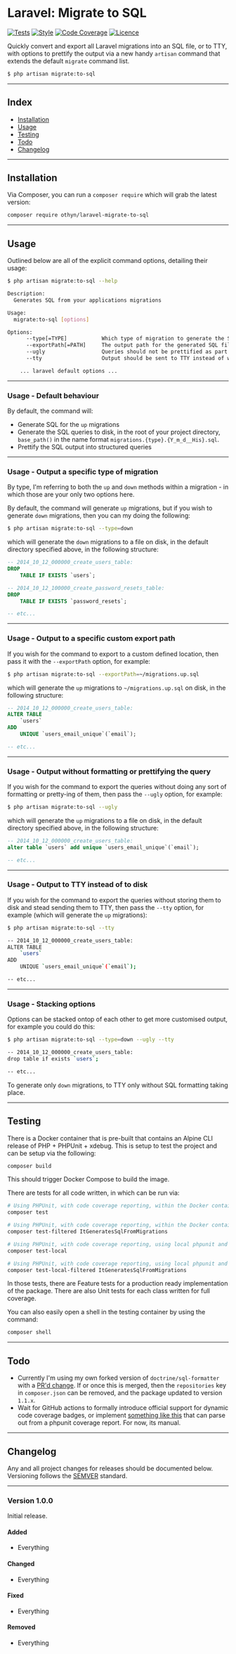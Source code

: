 # Laravel: Migrate to SQL

[![Tests](https://github.com/othyn/laravel-migrate-to-sql/actions/workflows/tests.yml/badge.svg)](https://github.com/othyn/laravel-migrate-to-sql/actions/workflows/tests.yml)
[![Style](https://github.com/othyn/laravel-migrate-to-sql/actions/workflows/style.yml/badge.svg)](https://github.com/othyn/laravel-migrate-to-sql/actions/workflows/style.yml)
[![Code Coverage](https://img.shields.io/badge/code%20coverage-100%25-success)](https://img.shields.io/badge/code%20coverage-100%25-success)
[![Licence](https://img.shields.io/github/license/othyn/laravel-migrate-to-sql)](https://img.shields.io/github/license/othyn/laravel-migrate-to-sql)

Quickly convert and export all Laravel migrations into an SQL file, or to TTY, with options to prettify the output via a new handy `artisan` command that extends the default `migrate` command list.

```sh
$ php artisan migrate:to-sql
```

---

## Index

-   [Installation](#installation)
-   [Usage](#usage)
-   [Testing](#testing)
-   [Todo](#todo)
-   [Changelog](#changelog)

---

## Installation

Via Composer, you can run a `composer require` which will grab the latest version:

```sh
composer require othyn/laravel-migrate-to-sql
```

---

## Usage

Outlined below are all of the explicit command options, detailing their usage:

```sh
$ php artisan migrate:to-sql --help

Description:
  Generates SQL from your applications migrations

Usage:
  migrate:to-sql [options]

Options:
      --type[=TYPE]           Which type of migration to generate the SQL for; up or down [default: "up"]
      --exportPath[=PATH]     The output path for the generated SQL file, defaults to base_path() of the application
      --ugly                  Queries should not be prettified as part of the output process
      --tty                   Output should be sent to TTY instead of written to disk, use `--no-ansi` to disable output formatting

    ... laravel default options ...
```

---

### Usage - Default behaviour

By default, the command will:

-   Generate SQL for the `up` migrations
-   Generate the SQL queries to disk, in the root of your project directory, `base_path()` in the name format `migrations.{type}.{Y_m_d__His}.sql`.
-   Prettify the SQL output into structured queries

---

### Usage - Output a specific type of migration

By type, I'm referring to both the `up` and `down` methods within a migration - in which those are your only two options here.

By default, the command will generate `up` migrations, but if you wish to generate `down` migrations, then you can my doing the following:

```sh
$ php artisan migrate:to-sql --type=down
```

which will generate the `down` migrations to a file on disk, in the default directory specified above, in the following structure:

```sql
-- 2014_10_12_000000_create_users_table:
DROP
    TABLE IF EXISTS `users`;

-- 2014_10_12_100000_create_password_resets_table:
DROP
    TABLE IF EXISTS `password_resets`;

-- etc...
```

---

### Usage - Output to a specific custom export path

If you wish for the command to export to a custom defined location, then pass it with the `--exportPath` option, for example:

```sh
$ php artisan migrate:to-sql --exportPath=~/migrations.up.sql
```

which will generate the `up` migrations to `~/migrations.up.sql` on disk, in the following structure:

```sql
-- 2014_10_12_000000_create_users_table:
ALTER TABLE
    `users`
ADD
    UNIQUE `users_email_unique`(`email`);

-- etc...
```

---

### Usage - Output without formatting or prettifying the query

If you wish for the command to export the queries without doing any sort of formatting or pretty-ing of them, then pass the `--ugly` option, for example:

```sh
$ php artisan migrate:to-sql --ugly
```

which will generate the `up` migrations to a file on disk, in the default directory specified above, in the following structure:

```sql
-- 2014_10_12_000000_create_users_table:
alter table `users` add unique `users_email_unique`(`email`);

-- etc...
```

---

### Usage - Output to TTY instead of to disk

If you wish for the command to export the queries without storing them to disk and stead sending them to TTY, then pass the `--tty` option, for example (which will generate the `up` migrations):

```sh
$ php artisan migrate:to-sql --tty

-- 2014_10_12_000000_create_users_table:
ALTER TABLE
    `users`
ADD
    UNIQUE `users_email_unique`(`email`);

-- etc...
```

---

### Usage - Stacking options

Options can be stacked ontop of each other to get more customised output, for example you could do this:

```sh
$ php artisan migrate:to-sql --type=down --ugly --tty

-- 2014_10_12_000000_create_users_table:
drop table if exists `users`;

-- etc...
```

To generate only `down` migrations, to TTY only without SQL formatting taking place.

---

## Testing

There is a Docker container that is pre-built that contains an Alpine CLI release of PHP + PHPUnit + xdebug. This is setup to test the project and can be setup via the following:

```sh
composer build
```

This should trigger Docker Compose to build the image.

There are tests for all code written, in which can be run via:

```sh
# Using PHPUnit, with code coverage reporting, within the Docker container
composer test

# Using PHPUnit, with code coverage reporting, within the Docker container, specifying a direct test
composer test-filtered ItGeneratesSqlFromMigrations

# Using PHPUnit, with code coverage reporting, using local phpunit and xdebug
composer test-local

# Using PHPUnit, with code coverage reporting, using local phpunit and xdebug, specifying a direct test
composer test-local-filtered ItGeneratesSqlFromMigrations
```

In those tests, there are Feature tests for a production ready implementation of the package. There are also Unit tests for each class written for full coverage.

You can also easily open a shell in the testing container by using the command:

```sh
composer shell
```

---

## Todo

-   Currently I'm using my own forked version of `doctrine/sql-formatter` with a [PR'd change](https://github.com/doctrine/sql-formatter/pull/73). If or once this is merged, then the `repositories` key in `composer.json` can be removed, and the package updated to version `1.1.x`.
-   Wait for GitHub actions to formally introduce official support for dynamic code coverage badges, or implement [something like this](https://github.com/marketplace/actions/dynamic-badges) that can parse out from a phpunit coverage report. For now, its manual.

---

## Changelog

Any and all project changes for releases should be documented below. Versioning follows the [SEMVER](https://semver.org/) standard.

---

### Version 1.0.0

Initial release.

#### Added

-   Everything

#### Changed

-   Everything

#### Fixed

-   Everything

#### Removed

-   Everything
